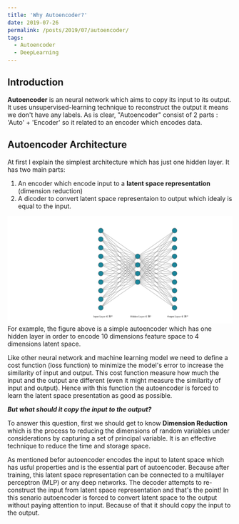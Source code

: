 ```yaml
---
title: 'Why Autoencoder?'
date: 2019-07-26
permalink: /posts/2019/07/autoencoder/
tags:
  - Autoencoder
  - DeepLearning
---
```




## Introduction
**Autoencoder** is an neural network which aims to copy its input to its output. It uses unsupervised-learning technique to reconstruct the output it means we don't have any labels. As is clear, "Autoencoder" consist of 2 parts : 'Auto' + 'Encoder' so it related to an encoder which encodes data. 

## Autoencoder Architecture
At first I explain the simplest architecture which has just one hidden layer. It has two main parts: 
1. An encoder which encode input to a **latent space representation** (dimension reduction) 
2. A dicoder to convert latent space representaion to output which idealy is equal to the input.

![alt text](https://raw.githubusercontent.com/MhmDSmdi/mhmdsmdi.github.io/master/images/autoencoder.png)
For example, the figure above is a simple autoencoder which has one hidden layer in order to encode 10 dimensions feature space to 4 dimensions latent space.

Like other neural network and machine learning model we need to define a cost function (loss function) to minimize the model's error to increase the similarity of input and output. This cost function measure how much the input and the output are different (even it might measure the similarity of input and output). Hence with this function the autoencoder is forced to learn the latent space presentation as good as possible.

***But what should it copy the input to the output?***

To answer this question, first we should get to know **Dimension Reduction** which is the process to reducing the dimensions of   random variables under considerations by capturing a set of principal variable. It is an effective technique to reduce the time and storage space.

As mentioned befor autoencoder encodes the input to latent space which has usful properties and is the essential part of autoencoder. Because after training, this latent space representation can be connected to a multilayer perceptron (MLP) or any deep networks. The decoder attempts to re-construct the input from latent space representation and that's the point! In this senario autoencoder is forced to convert latent space to the output without paying attention to input. Because of that it should copy the input to the output.
